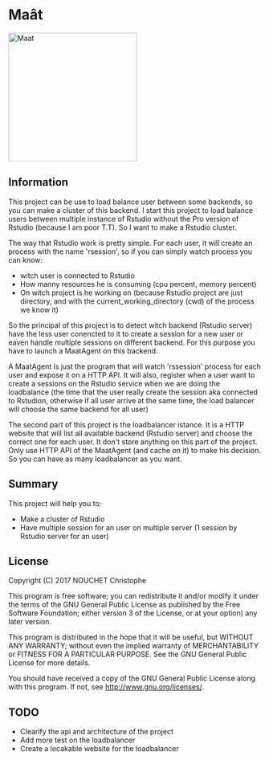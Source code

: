 # Maât

<a title="By No machine-readable author provided. Jeff Dahl assumed (based on copyright claims). [GFDL (http://www.gnu.org/copyleft/fdl.html) or CC BY-SA 4.0-3.0-2.5-2.0-1.0 (http://creativecommons.org/licenses/by-sa/4.0-3.0-2.5-2.0-1.0)], via Wikimedia Commons" href="https://commons.wikimedia.org/wiki/File%3AMaat.svg"><img width="256" alt="Maat" src="https://upload.wikimedia.org/wikipedia/commons/thumb/a/ab/Maat.svg/256px-Maat.svg.png"/></a>


## Information

This project can be use to load balance user between some backends, so you can make a cluster of this backend. I start this project to load balance users between multiple instance of Rstudio without the Pro version of Rstudio (because I am poor T.T). So I want to make a Rstudio cluster.


The way that Rstudio work is pretty simple. For each user, it will create an process with the name 'rsession', so if you can simply watch process you can know:

* witch user is connected to Rstudio
* How manny resources he is consuming (cpu percent, memory percent)
* On witch project is he working on (because Rstudio project are just directory, and with the current_working_directory (cwd) of the process we know it)


So the principal of this project is to detect witch backend (Rstudio server) have the less user conencted to it to create a session for a new user or eaven handle multiple sessions on different backend. For this purpose you have to launch a MaatAgent on this backend.

A MaatAgent is just the program that will watch 'rssession' process for each user and expose it on a HTTP API. It will also, register when a user want to create a sessions on the Rstudio service when we are doing the loadbalance (the time that the user really create the session aka connected to Rstudion, otherwise if all user arrive at the same time, the load balancer will choose the same backend for all user)

The second part of this project is the loadbalancer istance. It is a HTTP website that will list all available backend (Rstudio server) and choose the correct one for each user. It don't store anything on this part of the project. Only use HTTP API of the MaatAgent (and cache on it) to make his decision. So you can have as many loadbalancer as you want.


## Summary

This project will help you to:
* Make a cluster of Rstudio
* Have multiple session for an user on multiple server (1 session by Rstudio server for an user)

## License

Copyright (C) 2017 NOUCHET Christophe


This program is free software; you can redistribute it and/or modify it under the terms of the GNU General Public License as published by the Free Software Foundation; either version 3 of the License, or at your option) any later version.


This program is distributed in the hope that it will be useful, but WITHOUT ANY WARRANTY; without even the implied warranty of MERCHANTABILITY or FITNESS FOR A PARTICULAR PURPOSE. See the GNU General Public License for more details.


You should have received a copy of the GNU General Public License along with this program. If not, see <http://www.gnu.org/licenses/>.


## TODO

* Clearify the api and architecture of the project
* Add more test on the loadbalancer
* Create a locakable website for the loadbalancer